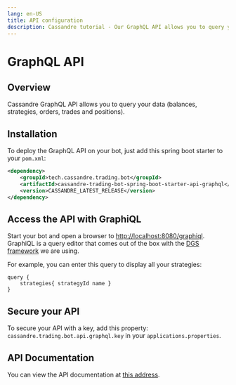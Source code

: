 ```yaml
---
lang: en-US
title: API configuration
description: Cassandre tutorial - Our GraphQL API allows you to query your data (balances, strategies, orders, trades and positions)
---
```


# GraphQL API

## Overview

Cassandre GraphQL API allows you to query your data (balances, strategies, orders, trades and positions).

## Installation

To deploy the GraphQL API on your bot, just add this spring boot starter to your `pom.xml`:

```xml
<dependency>
    <groupId>tech.cassandre.trading.bot</groupId>
    <artifactId>cassandre-trading-bot-spring-boot-starter-api-graphql</artifactId>
    <version>CASSANDRE_LATEST_RELEASE</version>
</dependency>
```

## Access the API with GraphiQL

Start your bot and open a browser to [http://localhost:8080/graphiql](http://localhost:8080/graphiql). GraphiQL is a
query editor that comes out of the box with the [DGS framework](https://netflix.github.io/dgs/) we are using.

For example, you can enter this query to display all your strategies:

```
query {
    strategies{ strategyId name }
}
```

## Secure your API

To secure your API with a key, add this property: `cassandre.trading.bot.api.graphql.key` in
your `applications.properties`.

## API Documentation

You can view the API documentation at [this address](graphql-api-documentation).